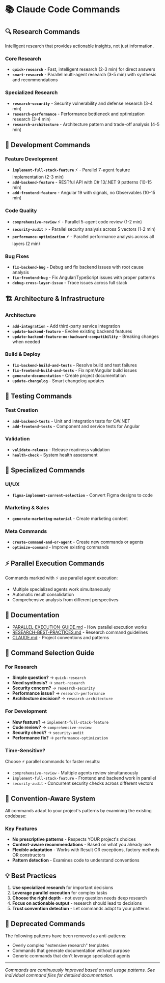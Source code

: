 # 📚 Claude Code Commands

## 🔍 Research Commands
Intelligent research that provides actionable insights, not just information.

### Core Research
- **`quick-research`** - Fast, intelligent research (2-3 min) for direct answers
- **`smart-research`** - Parallel multi-agent research (3-5 min) with synthesis and recommendations

### Specialized Research
- **`research-security`** - Security vulnerability and defense research (3-4 min)
- **`research-performance`** - Performance bottleneck and optimization research (3-4 min)
- **`research-architecture`** - Architecture pattern and trade-off analysis (4-5 min)

## 🚀 Development Commands

### Feature Development
- **`implement-full-stack-feature`** ⚡ - Parallel 7-agent feature implementation (2-3 min)
- **`add-backend-feature`** - RESTful API with C# 13/.NET 9 patterns (10-15 min)
- **`add-frontend-feature`** - Angular 19 with signals, no Observables (10-15 min)

### Code Quality
- **`comprehensive-review`** ⚡ - Parallel 5-agent code review (1-2 min)
- **`security-audit`** ⚡ - Parallel security analysis across 5 vectors (1-2 min)
- **`performance-optimization`** ⚡ - Parallel performance analysis across all layers (2 min)

### Bug Fixes
- **`fix-backend-bug`** - Debug and fix backend issues with root cause analysis
- **`fix-frontend-bug`** - Fix Angular/TypeScript issues with proper patterns
- **`debug-cross-layer-issue`** - Trace issues across full stack

## 🏗️ Architecture & Infrastructure

### Architecture
- **`add-integration`** - Add third-party service integration
- **`update-backend-feature`** - Evolve existing backend features
- **`update-backend-feature-no-backward-compatibility`** - Breaking changes when needed

### Build & Deploy
- **`fix-backend-build-and-tests`** - Resolve build and test failures
- **`fix-frontend-build-and-tests`** - Fix npm/Angular build issues
- **`generate-documentation`** - Create project documentation
- **`update-changelog`** - Smart changelog updates

## 🧪 Testing Commands

### Test Creation
- **`add-backend-tests`** - Unit and integration tests for C#/.NET
- **`add-frontend-tests`** - Component and service tests for Angular

### Validation
- **`validate-release`** - Release readiness validation
- **`health-check`** - System health assessment

## 🎨 Specialized Commands

### UI/UX
- **`figma-implement-current-selection`** - Convert Figma designs to code

### Marketing & Sales
- **`generate-marketing-material`** - Create marketing content

### Meta Commands
- **`create-command-and-or-agent`** - Create new commands or agents
- **`optimize-command`** - Improve existing commands

## ⚡ Parallel Execution Commands

Commands marked with ⚡ use parallel agent execution:
- Multiple specialized agents work simultaneously
- Automatic result consolidation
- Comprehensive analysis from different perspectives

## 📖 Documentation

- [PARALLEL-EXECUTION-GUIDE.md](../PARALLEL-EXECUTION-GUIDE.md) - How parallel execution works
- [RESEARCH-BEST-PRACTICES.md](../RESEARCH-BEST-PRACTICES.md) - Research command guidelines
- [CLAUDE.md](../../CLAUDE.md) - Project conventions and patterns

## 🎯 Command Selection Guide

### For Research
- **Simple question?** → `quick-research`
- **Need synthesis?** → `smart-research`
- **Security concern?** → `research-security`
- **Performance issue?** → `research-performance`
- **Architecture decision?** → `research-architecture`

### For Development
- **New feature?** → `implement-full-stack-feature`
- **Code review?** → `comprehensive-review`
- **Security check?** → `security-audit`
- **Performance fix?** → `performance-optimization`

### Time-Sensitive?
Choose ⚡ parallel commands for faster results:
- `comprehensive-review` - Multiple agents review simultaneously
- `implement-full-stack-feature` - Frontend and backend work in parallel
- `security-audit` - Concurrent security checks across different vectors

## 🎯 Convention-Aware System

All commands adapt to your project's patterns by examining the existing codebase:

### Key Features
- **No prescriptive patterns** - Respects YOUR project's choices
- **Context-aware recommendations** - Based on what you already use
- **Flexible adaptation** - Works with Result<T> OR exceptions, factory methods OR constructors
- **Pattern detection** - Examines code to understand conventions

## 💡 Best Practices

1. **Use specialized research** for important decisions
2. **Leverage parallel execution** for complex tasks
3. **Choose the right depth** - not every question needs deep research
4. **Focus on actionable output** - research should lead to decisions
5. **Trust convention detection** - Let commands adapt to your patterns

## 🚫 Deprecated Commands

The following patterns have been removed as anti-patterns:
- Overly complex "extensive research" templates
- Commands that generate documentation without purpose
- Generic commands that don't leverage specialized agents

---

*Commands are continuously improved based on real usage patterns. See individual command files for detailed documentation.*